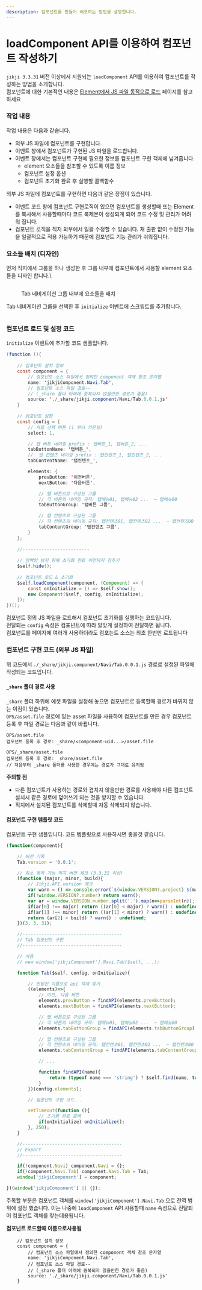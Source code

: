 ```yaml
---
description: 컴포넌트를 만들어 배포하는 방법을 설명합니다.
---
```


# loadComponent API를 이용하여 컴포넌트 작성하기

&#x20;`jikji 3.3.31` 버전 이상에서 지원되는 `loadComponent` API를 이용하여 컴포넌트를 작성하는 방법을 소개합니다. \
컴포넌트에 대한 기본적인 내용은 [Element에서 JS 파일 동적으로 로드](element-js.md) 페이지를 참고하세요

### 작업 내용

작업   내용은 다음과 같습니다.

* 외부 JS 파일에 컴포넌트를 구현합니다.
* 이벤트 창에서 컴포넌트가 구현된 JS 파일을 로드합니다.
* 이벤트 창에서는 컴포넌트 구현에 필요한 정보를 컴포넌트 구현 객체에  넘겨줍니다.
  * element 요소들을 참조할 수 있도록 이름 정보
  * 컴포넌트 설정 옵션
  * 컴포넌트 초기화 완료 후 실행할 콜백함수

외부 JS 파일에 컴포넌트를 구현하면 다음과 같은 장점이 있습니다.

* 이벤트 코드 창에 컴포넌트 구현로직이 있으면 컴포넌트를 생성할때 또는  Element를  복사해서 사용할때마다 코드 복제본이 생성되게 되어 코드 수정 및 관리가 어려워 집니다.
* 컴포넌트 로직을 직지 외부에서 일괄 수정할 수 있습니다.  재 출판 없이 수정된 기능을 일괄적으로 적용 가능하기 때문에 컴포넌트 기능 관리가 쉬워집니다.

### 요소들 배치 (디자인)

먼저 직지에서 그룹을 하나 생성한 후 그룹 내부에 컴포넌트에서 사용할 element 요소들을 디자인 합니다.\


<figure><img src="../.gitbook/assets/image (10).png" alt=""><figcaption><p>Tab 네비게이션 그룹 내부에 요소들을 배치</p></figcaption></figure>

Tab 네비게이션 그룹을 선택한 후 `initialize` 이벤트에 스크립트를 추가합니다.

<figure><img src="../.gitbook/assets/image (11).png" alt=""><figcaption></figcaption></figure>

### 컴포넌트 로드 및 설정 코드

`initialize` 이벤트에 추가할 코드 샘플입니다.

```java
(function (){
    
    // 컴포넌트 설치 정보
    const component = {
        // 컴포넌트 소스 파일에서 정의한 component 객체 참조 문자열
        name: 'jikjiComponent.Navi.Tab',
        // 컴포넌트 소스 파일 경로--
        // (_share 폴더 아래에 중복되지 않을만한 경로가 좋음)
        source: './_share/jikji.component/Navi/Tab.0.0.1.js'
    }
    
    // 컴포넌트 설정
    const config = {
        // 처음 선택 버튼 (1 부터 카운팅)
        select: 1,

        // 탭 버튼 네이밍 prefix : 탭버튼_1, 탭버튼_2, ...
        tabButtonName: '탭버튼_',
        //  탭 컨텐츠 네이밍 prefix : 탭컨텐츠_1, 탭컨텐츠_2, ...
        tabContentName: '탭컨텐츠_',

        elements: {
            prevButton: '이전버튼',
            nextButton: '다음버튼',

            // 탭 버튼으로 구성된 그룹
            // 각 버튼의 네이밍 규칙: 탭메뉴01, 탭메뉴02 ...  ~ 탭메뉴00
            tabButtonGroup: '탭버튼 그룹',

            // 탭 컨텐츠로 구성된 그룹
            // 각 컨텐츠의 네이밍 규칙: 탭컨텐츠01, 탭컨텐츠02 ...  ~ 탭컨텐츠00
            tabContentGroup: '탭컨텐츠 그룹',
        }
    };
    
    //-------------------------
    
    // 깜빡임 방지 위해 초기화 완료 이전까지 감추기
    $self.hide();
    
    // 컴포넌트 로드 & 초기화
    $self.loadComponent(component, (Component) => {
    	const onInitialize = () => $self.show();
        new Component($self, config, onInitialize);
    });
})();

```

컴포넌트 정의 JS 파일을 로드해서 컴포넌트 초기화를 실행하는 코드입니다.\
전달되는 `config` 속성은 컴포넌트에 따라 알맞게 설정하여 전달하면 됩니다.\
컴포넌트를 페이지에 여러개 사용하더라도 컴포는트 소스는 최초 한번만 로드됩니다

### 컴포넌트 구현 코드 (외부 JS 파일)

위 코드에서 `./_share/jikji.component/Navi/Tab.0.0.1.js` 경로로 설정된 파일에 작성되는 코드입니다.

#### `_share` 폴더 경로 사용

`_share` 폴더 하위에 에셋 파일을 설정해 놓으면 컴포넌트로 등록할때 경로가 바뀌지 않는 이점이 있습니다. \
`OPS/asset.file` 경로에 있는 asset 파일을 사용하여 컴포넌트를 만든 경우 컴포넌트 등록 후 파일 경로는 다음과 같이 바뀝니다.

```
OPS/asset.file
컴포넌트 등록 후 경로: _share/<component-uid...>/asset.file

OPS/_share/asset.file
컴포넌트 등록 후 경로: _share/asset.file
// 처음부터 _share 폴더를 사용한 경우에는 경로가 그대로 유지됨
```

**주의할 점**

* 다른 컴포넌트가 사용하는 경로와 겹치지 않을만한 경로를 사용해야 다른 컴포넌트 설치시 같은  경로에   덮어쓰기 되는 것을 방지할 수 있습니다.
* 직지에서 설치된 컴포넌트를 삭제할때 자동 삭제되지 않습니다.

#### 컴포넌트 구현 템플릿 코드

컴포넌트 구현 샘플입니다. 코드 템플릿으로 사용하시면 좋을것 같습니다.

```javascript
(function(component){

    // 버전 기록
    Tab.version = '0.0.1';

    // 최소 동작 가능 직지 버전 체크 (3.3.31 이상)
    (function (major, minor, build){
        // Jikji.API.version 체크
        var warn = () => console.error(`${window.VERSION?.project} ${major}.${minor}.${build} 이상에서 출판해야 동작합니다. (현재 버전: ${window.VERSION.number})`);
        if(!window.VERSION?.number) return warn();
        var ar = window.VERSION.number.split('.').map(n=>parseInt(n));
        if(ar[0] !== major) return ((ar[0] < major) ? warn() : undefined);
        if(ar[1] !== minor) return ((ar[1] < minor) ? warn() : undefined);
        return (ar[2] < build) ? warn() : undefined;
    })(3, 3, 31);

    //-------------------------------------
    // Tab 컴포넌트 구현
    //-------------------------------------

    // 사용
    // new window['jikjiComponent'].Navi.Tab($self, ...);

    function Tab($self, config, onInitialize){

        // 전달된 이름으로 api 객체 찾기
        ((elements)=>{
            // 이전, 다음 버튼
            elements.prevButton = findAPI(elements.prevButton);
            elements.nextButton = findAPI(elements.nextButton);

            // 탭 버튼으로 구성된 그룹
            // 각 버튼의 네이밍 규칙: 탭메뉴01, 탭메뉴02 ...  ~ 탭메뉴00
            elements.tabButtonGroup = findAPI(elements.tabButtonGroup);

            // 탭 컨텐츠로 구성된 그룹
            // 각 컨텐츠의 네이밍 규칙: 탭컨텐츠01, 탭컨텐츠02 ...  ~ 탭컨텐츠00
            elements.tabContentGroup = findAPI(elements.tabContentGroup);

            // ...

            function findAPI(name){
                return (typeof name === 'string') ? $self.find(name, true) : name;
            }
        })(config.elements);

        // 컴폰넌트 구현 코드...

        setTimeout(function (){
            // 초기화 완료 콜백
            if(onInitialize) onInitialize();
        }, 250);
    }

    //-------------------------------------
    // Export
    //-------------------------------------

    if(!component.Navi) component.Navi = {};
    if(!component.Navi.Tab) component.Navi.Tab = Tab;
    window['jikjiComponent'] = component;

})(window['jikjiComponent'] || {});

```

주목할 부분은  컴포넌트 객체를 `window['jikjiComponent'].Navi.Tab` 으로 전역 범위에  설정 했습니다. 이는 나중에 `loadComponent` API 사용할때 `name` 속성으로 전달되어 컴포넌트  객체를 찾는데용됩니다.

**컴포넌트 로드할때 이름으로사용됨**&#x20;

```
    // 컴포넌트 설치 정보
    const component = {
        // 컴포넌트 소스 파일에서 정의한 component 객체 참조 문자열
        name: 'jikjiComponent.Navi.Tab',
        // 컴포넌트 소스 파일 경로--
        // (_share 폴더 아래에 중복되지 않을만한 경로가 좋음)
        source: './_share/jikji.component/Navi/Tab.0.0.1.js'
    }
```

